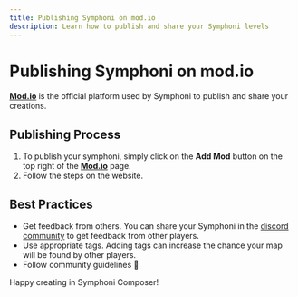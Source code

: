 ```yaml
---
title: Publishing Symphoni on mod.io
description: Learn how to publish and share your Symphoni levels
---
```


# Publishing Symphoni on mod.io
**[Mod.io](https://mod.io/g/symphoni)** is the official platform used by Symphoni to publish and share your creations.


## Publishing Process
1. To publish your symphoni, simply click on the **Add Mod** button on the top right of the **[Mod.io](https://mod.io/g/symphoni)** page.
2. Follow the steps on the website.

## Best Practices
- Get feedback from others. You can share your Symphoni in the [discord community](https://discord.gg/symphoni) to get feedback from other players.
- Use appropriate tags. Adding tags can increase the chance your map will be found by other players.
- Follow community guidelines 🙂

Happy creating in Symphoni Composer!